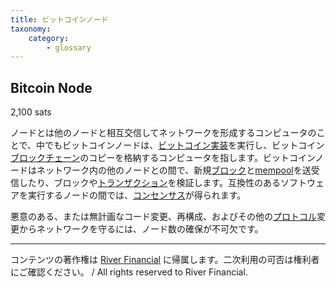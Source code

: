 ```yaml
---
title: ビットコインノード
taxonomy:
    category:
        - glossary
---
```


## Bitcoin Node
2,100 sats

ノードとは他のノードと相互交信してネットワークを形成するコンピュータのことで、中でもビットコインノードは、[ビットコイン実装](https://lostinbitcoin.sakuraweb.com/glossary/bitcoin_implementations/)を実行し、ビットコイン[ブロックチェーン](https://lostinbitcoin.sakuraweb.com/glossary/blockchain/)のコピーを格納するコンピュータを指します。ビットコインノードはネットワーク内の他のノードとの間で、新規[ブロック](https://lostinbitcoin.sakuraweb.com/glossary/block/)と[mempool](https://lostinbitcoin.sakuraweb.com/glossary/mempool/)を送受信したり、ブロックや[トランザクション](https://lostinbitcoin.sakuraweb.com/glossary/transaction/)を検証します。互換性のあるソフトウェアを実行するノードの間では、[コンセンサス](https://lostinbitcoin.sakuraweb.com/glossary/consensus/)が得られます。

悪意のある、または無計画なコード変更、再構成、およびその他の[プロトコル](https://lostinbitcoin.sakuraweb.com/glossary/protocol/)変更からネットワークを守るには、ノード数の確保が不可欠です。

---
コンテンツの著作権は [River Financial](https://river.com/) に帰属します。二次利用の可否は権利者にご確認ください。 / All rights reserved to River Financial.
